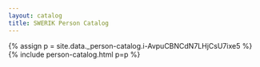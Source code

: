 ```yaml
---
layout: catalog
title: SWERIK Person Catalog
---
```

{% assign p = site.data._person-catalog.i-AvpuCBNCdN7LHjCsU7ixe5 %}
{% include person-catalog.html p=p %}

